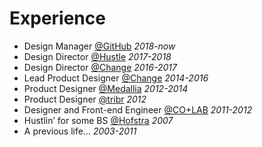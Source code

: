 # Experience

- Design Manager [@GitHub](https://twitter.com/github) _2018-now_
- Design Director [@Hustle](https://twitter.com/Hustle) _2017-2018_
- Design Director [@Change](https://twitter.com/Change) _2016-2017_
- Lead Product Designer [@Change](https://twitter.com/Change) _2014-2016_
- Product Designer [@Medallia](https://twitter.com/Medallia) _2012-2014_
- Product Designer [@tribr](https://twitter.com/tribrapp) _2012_
- Designer and Front-end Engineer [@CO+LAB](https://twitter.com/teamcolab) _2011-2012_
- Hustlin’ for some BS [@Hofstra](https://twitter.com/HofstraU) _2007_
- A previous life… _2003-2011_
